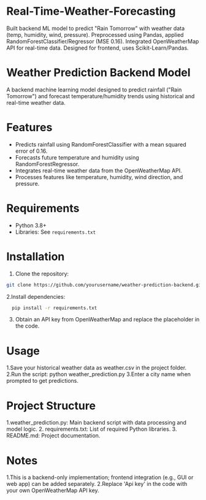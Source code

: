 # Real-Time-Weather-Forecasting
Built backend ML model to predict "Rain Tomorrow" with weather data (temp, humidity, wind, pressure). Preprocessed using Pandas, applied RandomForestClassifier/Regressor (MSE 0.16). Integrated OpenWeatherMap API for real-time data. Designed for frontend, uses Scikit-Learn/Pandas.

# Weather Prediction Backend Model

A backend machine learning model designed to predict rainfall ("Rain Tomorrow") and forecast temperature/humidity trends using historical and real-time weather data.

# Features
- Predicts rainfall using RandomForestClassifier with a mean squared error of 0.16.
- Forecasts future temperature and humidity using RandomForestRegressor.
- Integrates real-time weather data from the OpenWeatherMap API.
- Processes features like temperature, humidity, wind direction, and pressure.

# Requirements
- Python 3.8+
- Libraries: See `requirements.txt`

# Installation
1. Clone the repository:
 ```bash
git clone https://github.com/yourusername/weather-prediction-backend.git
```
   
2.Install dependencies:

  ```bash
    pip install -r requirements.txt
  ```

3. Obtain an API key from OpenWeatherMap and replace the placeholder in the code.

# Usage
1.Save your historical weather data as weather.csv in the project folder.
2.Run the script:
python weather_prediction.py
3.Enter a city name when prompted to get predictions.


# Project Structure

1.weather_prediction.py: Main backend script with data processing and model logic.
2. requirements.txt: List of required Python libraries.
3.  README.md: Project documentation.

# Notes
1.This is a backend-only implementation; frontend integration (e.g., GUI or web app) can be added separately.
2.Replace 'Api key' in the code with your own OpenWeatherMap API key.
